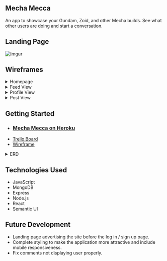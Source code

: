 ## Mecha Mecca 

An app to showcase your Gundam, Zoid, and other Mecha builds. See what other users are doing and start a conversation.

## Landing Page
![Imgur](https://i.imgur.com/X4aUv1j.png)

## Wireframes

<details>
<summary>Homepage</summary>
<img src="https://i.imgur.com/T1J8vsw.png">
</details>
<details>
<summary>Feed View</summary>
<img src="https://i.imgur.com/MTQuKCU.png">
</details>
<details>
<summary>Profile View</summary>
<img src="https://i.imgur.com/eBcR5vk.png">
</details>
<details>
<summary>Post View</summary>
<img src="https://i.imgur.com/mmqIFCp.png">
</details>

## Getting Started
- ### [Mecha Mecca on Heroku](https://mecha-mecca.herokuapp.com/)
- [Trello Board](https://trello.com/b/sFXZy2Dn/mecha-mecca)
- [Wireframe](https://whimsical.com/mecha-2nkanuBNHUYzynLqp8Wv8f)
<details>
<summary>ERD</summary>

![Imgur](https://i.imgur.com/TfiFKYv.png)
</details>


## Technologies Used
- JavaScript
- MongoDB
- Express
- Node.js
- React
- Semantic UI

## Future Development
- Landing page advertising the site before the log in / sign up page.
- Complete styling to make the application more attractive and include mobile responsiveness.
- Fix comments not displaying user properly.